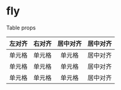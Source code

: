 # fly
Table props

| 左对齐 | 右对齐 | 居中对齐 | 居中对齐 |
| :-----| ----: | :----: | :----: |
| 单元格 | 单元格 | 单元格 | 居中对齐 |
| 单元格 | 单元格 | 单元格 | 居中对齐 |
| 单元格 | 单元格 | 单元格 | 居中对齐 | 
